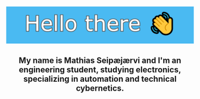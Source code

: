 ![Hi there👋](/GitHubBanner.png)
<h2 align="center">My name is Mathias Seipæjærvi and I'm an engineering student, studying electronics, specializing in automation and technical cybernetics.</h2>
